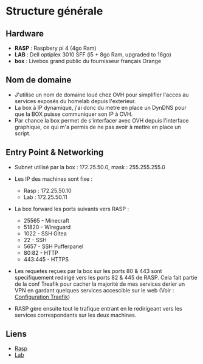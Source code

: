 # Structure générale

## Hardware
- **RASP** : Raspbery pi 4  (4go Ram)
- **LAB** : Dell optiplex 3010 SFF (i5 + 8go Ram, upgraded to 16go) 
- **box** : Livebox grand public du fournisseur français Orange

## Nom de domaine
- J'utilise un nom de domaine loué chez OVH pour simplifier l'acces au services exposés du homelab depuis l'exterieur.
- La box à IP dynamique, j'ai donc du metre en place un DynDNS pour que la BOX puisse communiquer son IP à OVH.
- Par chance la box permet de s'interfacer avec OVH depuis l'interface graphique, ce qui m'a permis de ne pas avoir à mettre en place un script.

## Entry Point & Networking
- Subnet utilisé par la box : 172.25.50.0, mask : 255.255.255.0
- Les IP des machines sont fixe :
	- Rasp : 172.25.50.10
	- Lab : 172.25.50.11
- La box forward les ports suivants vers RASP :
 	- 25565 - Minecraft
 	- 51820 - Wireguard
 	- 1022 - SSH Gitea
 	- 22 - SSH
 	- 5657 - SSH Pufferpanel
	- 80:82 - HTTP
	- 443:445 - HTTPS
- Les requetes reçues par la box sur les ports 80 & 443 sont specifiquement redirigé vers les ports 82 & 445 de RASP.
Cela fait partie de la conf Treafik pour cacher la majorité de mes services derier un VPN en gardant quelques services accescible sur le web (Voir : [Configuration Traefik]())

- RASP gère ensuite tout le trafique entrant en le redirigeant vers les services correspondants sur les deux machines.

## Liens
- [Rasp](/rasp/index.md)
- [Lab](/lab/index.md)

